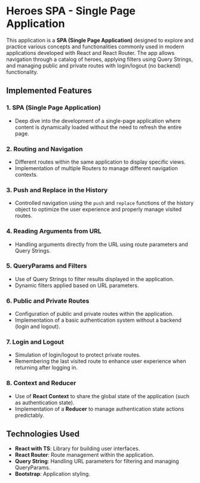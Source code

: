 # Heroes SPA - Single Page Application

This application is a **SPA (Single Page Application)** designed to explore and practice various concepts and functionalities commonly used in modern applications developed with React and React Router. The app allows navigation through a catalog of heroes, applying filters using Query Strings, and managing public and private routes with login/logout (no backend) functionality.

## Implemented Features

### 1. **SPA (Single Page Application)**
- Deep dive into the development of a single-page application where content is dynamically loaded without the need to refresh the entire page.

### 2. **Routing and Navigation**
- Different routes within the same application to display specific views.
- Implementation of multiple Routers to manage different navigation contexts.

### 3. **Push and Replace in the History**
- Controlled navigation using the `push` and `replace` functions of the history object to optimize the user experience and properly manage visited routes.

### 4. **Reading Arguments from URL**
- Handling arguments directly from the URL using route parameters and Query Strings.

### 5. **QueryParams and Filters**
- Use of Query Strings to filter results displayed in the application.
- Dynamic filters applied based on URL parameters.

### 6. **Public and Private Routes**
- Configuration of public and private routes within the application.
- Implementation of a basic authentication system without a backend (login and logout).

### 7. **Login and Logout**
- Simulation of login/logout to protect private routes.
- Remembering the last visited route to enhance user experience when returning after logging in.

### 8. **Context and Reducer**
- Use of **React Context** to share the global state of the application (such as authentication state).
- Implementation of a **Reducer** to manage authentication state actions predictably.

## Technologies Used

- **React with TS**: Library for building user interfaces.
- **React Router**: Route management within the application.
- **Query String**: Handling URL parameters for filtering and managing QueryParams.
- **Bootstrap**: Application styling.
